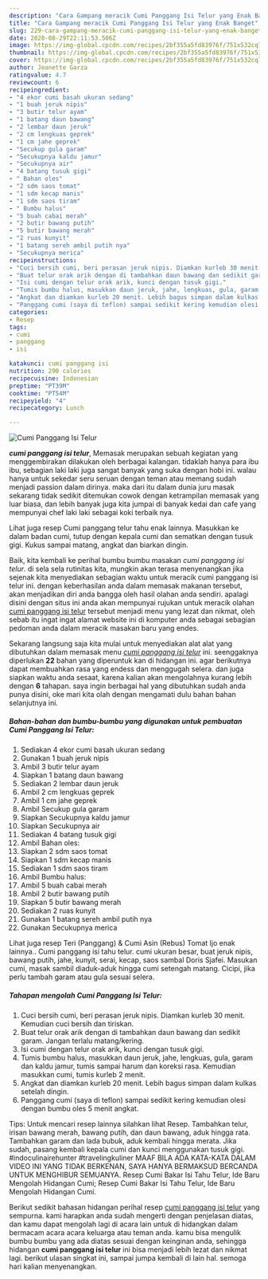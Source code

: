 ```yaml
---
description: "Cara Gampang meracik Cumi Panggang Isi Telur yang Enak Banget"
title: "Cara Gampang meracik Cumi Panggang Isi Telur yang Enak Banget"
slug: 229-cara-gampang-meracik-cumi-panggang-isi-telur-yang-enak-banget
date: 2020-08-29T22:11:53.506Z
image: https://img-global.cpcdn.com/recipes/2bf355a5fd83976f/751x532cq70/cumi-panggang-isi-telur-foto-resep-utama.jpg
thumbnail: https://img-global.cpcdn.com/recipes/2bf355a5fd83976f/751x532cq70/cumi-panggang-isi-telur-foto-resep-utama.jpg
cover: https://img-global.cpcdn.com/recipes/2bf355a5fd83976f/751x532cq70/cumi-panggang-isi-telur-foto-resep-utama.jpg
author: Jeanette Garza
ratingvalue: 4.7
reviewcount: 6
recipeingredient:
- "4 ekor cumi basah ukuran sedang"
- "1 buah jeruk nipis"
- "3 butir telur ayam"
- "1 batang daun bawang"
- "2 lembar daun jeruk"
- "2 cm lengkuas geprek"
- "1 cm jahe geprek"
- "Secukup gula garam"
- "Secukupnya kaldu jamur"
- "Secukupnya air"
- "4 batang tusuk gigi"
- " Bahan oles"
- "2 sdm saos tomat"
- "1 sdm kecap manis"
- "1 sdm saos tiram"
- " Bumbu halus"
- "5 buah cabai merah"
- "2 butir bawang putih"
- "5 butir bawang merah"
- "2 ruas kunyit"
- "1 batang sereh ambil putih nya"
- "Secukupnya merica"
recipeinstructions:
- "Cuci bersih cumi, beri perasan jeruk nipis. Diamkan kurleb 30 menit. Kemudian cuci bersih dan tiriskan."
- "Buat telur orak arik dengan di tambahkan daun bawang dan sedikit garam. Jangan terlalu matang/kering."
- "Isi cumi dengan telur orak arik, kunci dengan tusuk gigi."
- "Tumis bumbu halus, masukkan daun jeruk, jahe, lengkuas, gula, garam dan kaldu jamur, tumis sampai harum dan koreksi rasa. Kemudian masukkan cumi, tumis kurleb 2 menit."
- "Angkat dan diamkan kurleb 20 menit. Lebih bagus simpan dalam kulkas setelah dingin."
- "Panggang cumi (saya di teflon) sampai sedikit kering kemudian olesi dengan bumbu oles 5 menit angkat."
categories:
- Resep
tags:
- cumi
- panggang
- isi

katakunci: cumi panggang isi 
nutrition: 290 calories
recipecuisine: Indonesian
preptime: "PT39M"
cooktime: "PT54M"
recipeyield: "4"
recipecategory: Lunch

---
```



![Cumi Panggang Isi Telur](https://img-global.cpcdn.com/recipes/2bf355a5fd83976f/751x532cq70/cumi-panggang-isi-telur-foto-resep-utama.jpg)

<b><i>cumi panggang isi telur</i></b>, Memasak merupakan sebuah kegiatan yang menggembirakan dilakukan oleh berbagai kalangan. tidaklah hanya para ibu ibu, sebagian laki laki juga sangat banyak yang suka dengan hobi ini. walau hanya untuk sekedar seru seruan dengan teman atau memang sudah menjadi passion dalam dirinya. maka dari itu dalam dunia juru masak sekarang tidak sedikit ditemukan cowok dengan ketrampilan memasak yang luar biasa, dan lebih banyak juga kita jumpai di banyak kedai dan cafe yang mempunyai chef laki laki sebagai koki terbaik nya.

Lihat juga resep Cumi panggang telur tahu enak lainnya. Masukkan ke dalam badan cumi, tutup dengan kepala cumi dan sematkan dengan tusuk gigi. Kukus sampai matang, angkat dan biarkan dingin.

Baik, kita kembali ke perihal bumbu bumbu masakan <i>cumi panggang isi telur</i>. di sela sela rutinitas kita, mungkin akan terasa menyenangkan jika sejenak kita menyediakan sebagian waktu untuk meracik cumi panggang isi telur ini. dengan keberhasilan anda dalam memasak makanan tersebut, akan menjadikan diri anda bangga oleh hasil olahan anda sendiri. apalagi disini dengan situs ini anda akan mempunyai rujukan untuk meracik olahan <u>cumi panggang isi telur</u> tersebut menjadi menu yang lezat dan nikmat, oleh sebab itu ingat ingat alamat website ini di komputer anda sebagai sebagian pedoman anda dalam meracik masakan baru yang endes.


Sekarang langsung saja kita mulai untuk menyediakan alat alat yang dibutuhkan dalam memasak menu <u><i>cumi panggang isi telur</i></u> ini. seenggaknya diperlukan <b>22</b> bahan yang diperuntuk kan di hidangan ini. agar berikutnya dapat membuahkan rasa yang endess dan menggugah selera. dan juga siapkan waktu anda sesaat, karena kalian akan mengolahnya kurang lebih dengan <b>6</b> tahapan. saya ingin berbagai hal yang dibutuhkan sudah anda punya disini, oke mari kita olah dengan mengamati dulu bahan bahan selanjutnya ini.

<!--inarticleads1-->

##### Bahan-bahan dan bumbu-bumbu yang digunakan untuk pembuatan Cumi Panggang Isi Telur:

1. Sediakan 4 ekor cumi basah ukuran sedang
1. Gunakan 1 buah jeruk nipis
1. Ambil 3 butir telur ayam
1. Siapkan 1 batang daun bawang
1. Sediakan 2 lembar daun jeruk
1. Ambil 2 cm lengkuas geprek
1. Ambil 1 cm jahe geprek
1. Ambil Secukup gula garam
1. Siapkan Secukupnya kaldu jamur
1. Siapkan Secukupnya air
1. Sediakan 4 batang tusuk gigi
1. Ambil  Bahan oles:
1. Siapkan 2 sdm saos tomat
1. Siapkan 1 sdm kecap manis
1. Sediakan 1 sdm saos tiram
1. Ambil  Bumbu halus:
1. Ambil 5 buah cabai merah
1. Ambil 2 butir bawang putih
1. Siapkan 5 butir bawang merah
1. Sediakan 2 ruas kunyit
1. Gunakan 1 batang sereh ambil putih nya
1. Gunakan Secukupnya merica


Lihat juga resep Teri (Panggang) &amp; Cumi Asin (Rebus) Tomat Ijo enak lainnya.. Cumi panggang isi tahu telur. cumi ukuran besar, buat jeruk nipis, bawang putih, jahe, kunyit, serai, kecap, saos sambal Doris Sjafei. Masukan cumi, masak sambil diaduk-aduk hingga cumi setengah matang. Cicipi, jika perlu tambah garam atau gula sesuai selera. 

<!--inarticleads2-->

##### Tahapan mengolah Cumi Panggang Isi Telur:

1. Cuci bersih cumi, beri perasan jeruk nipis. Diamkan kurleb 30 menit. Kemudian cuci bersih dan tiriskan.
1. Buat telur orak arik dengan di tambahkan daun bawang dan sedikit garam. Jangan terlalu matang/kering.
1. Isi cumi dengan telur orak arik, kunci dengan tusuk gigi.
1. Tumis bumbu halus, masukkan daun jeruk, jahe, lengkuas, gula, garam dan kaldu jamur, tumis sampai harum dan koreksi rasa. Kemudian masukkan cumi, tumis kurleb 2 menit.
1. Angkat dan diamkan kurleb 20 menit. Lebih bagus simpan dalam kulkas setelah dingin.
1. Panggang cumi (saya di teflon) sampai sedikit kering kemudian olesi dengan bumbu oles 5 menit angkat.


Tips: Untuk mencari resep lainnya silahkan lihat Resep. Tambahkan telur, irisan bawang merah, bawang putih, dan daun bawang, aduk hingga rata. Tambahkan garam dan lada bubuk, aduk kembali hingga merata. Jika sudah, pasang kembali kepala cumi dan kunci menggunakan tusuk gigi. #indoculinairehunter #travelingkuliner MAAF BILA ADA KATA-KATA DALAM VIDEO INI YANG TIDAK BERKENAN, SAYA HANYA BERMAKSUD BERCANDA UNTUK MENGHIBUR SEMUANYA. Resep Cumi Bakar Isi Tahu Telur, Ide Baru Mengolah Hidangan Cumi; Resep Cumi Bakar Isi Tahu Telur, Ide Baru Mengolah Hidangan Cumi. 

Berikut sedikit bahasan hidangan perihal resep <u>cumi panggang isi telur</u> yang sempurna. kami harapkan anda sudah mengerti dengan penjelasan diatas, dan kamu dapat mengolah lagi di acara lain untuk di hidangkan dalam bermacam acara acara keluarga atau teman anda. kamu bisa mengulik bumbu bumbu yang ada diatas sesuai dengan keinginan anda, sehingga hidangan <b>cumi panggang isi telur</b> ini bisa menjadi lebih lezat dan nikmat lagi. berikut ulasan singkat ini, sampai jumpa kembali di lain hal. semoga hari kalian menyenangkan.
